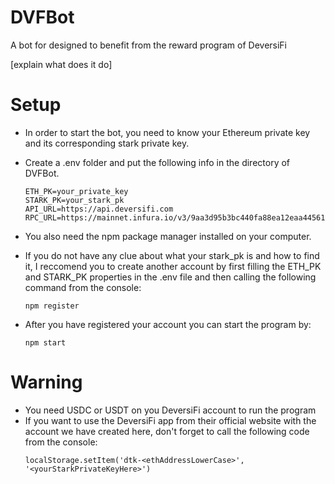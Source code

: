 # DVFBot

A bot for designed to benefit from the reward program of DeversiFi

[explain what does it do]

# Setup

- In order to start the bot, you need to know your Ethereum private key and its corresponding stark private key.
- Create a .env folder and put the following info in the directory of DVFBot.
  ```
  ETH_PK=your_private_key
  STARK_PK=your_stark_pk
  API_URL=https://api.deversifi.com
  RPC_URL=https://mainnet.infura.io/v3/9aa3d95b3bc440fa88ea12eaa4456161
  ```
- You also need the npm package manager installed on your computer.

- If you do not have any clue about what your stark_pk is and how to find it, I reccomend you to create another account by first filling the ETH_PK and STARK_PK properties in the .env file and then calling the following command from the console:

  ```
  npm register
  ```

- After you have registered your account you can start the program by:
  ```
  npm start
  ```

# Warning

- You need USDC or USDT on you DeversiFi account to run the program
- If you want to use the DeversiFi app from their official website with the account we have created here, don't forget to call the following code from the console:
  ```
  localStorage.setItem('dtk-<ethAddressLowerCase>', '<yourStarkPrivateKeyHere>')
  ```
